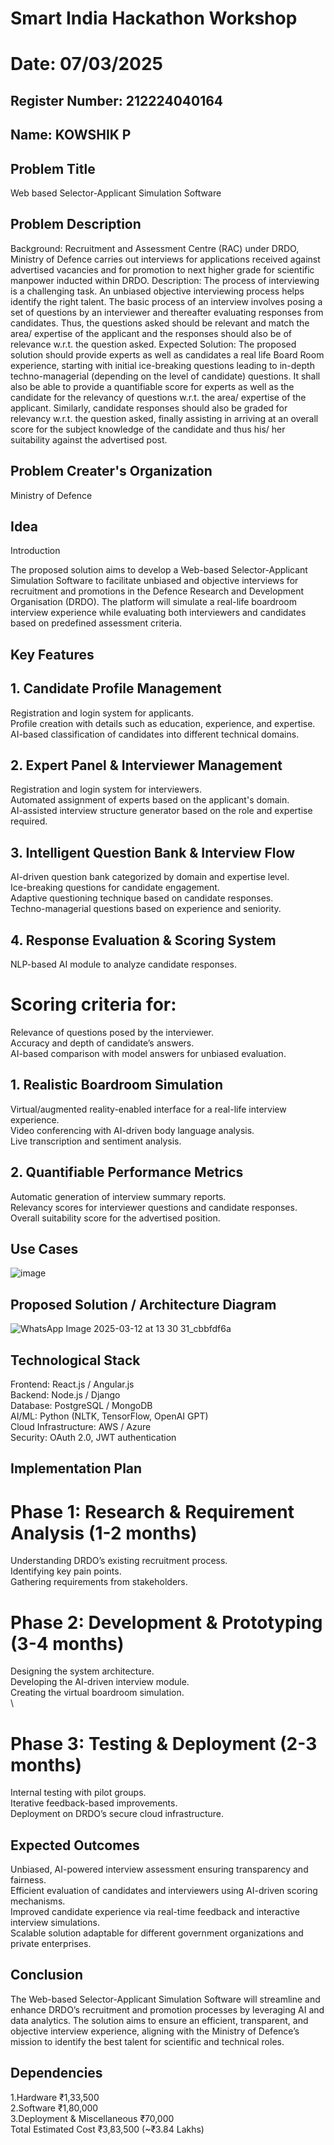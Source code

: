 # Smart India Hackathon Workshop
# Date: 07/03/2025
## Register Number: 212224040164
## Name: KOWSHIK P
## Problem Title
Web based Selector-Applicant Simulation Software

## Problem Description
Background: Recruitment and Assessment Centre (RAC) under DRDO, Ministry of Defence carries out interviews for applications received against advertised vacancies and for promotion to next higher grade for scientific manpower inducted within DRDO. Description: The process of interviewing is a challenging task. An unbiased objective interviewing process helps identify the right talent. The basic process of an interview involves posing a set of questions by an interviewer and thereafter evaluating responses from candidates. Thus, the questions asked should be relevant and match the area/ expertise of the applicant and the responses should also be of relevance w.r.t. the question asked. Expected Solution: The proposed solution should provide experts as well as candidates a real life Board Room experience, starting with initial ice-breaking questions leading to in-depth techno-managerial (depending on the level of candidate) questions. It shall also be able to provide a quantifiable score for experts as well as the candidate for the relevancy of questions w.r.t. the area/ expertise of the applicant. Similarly, candidate responses should also be graded for relevancy w.r.t. the question asked, finally assisting in arriving at an overall score for the subject knowledge of the candidate and thus his/ her suitability against the advertised post.

## Problem Creater's Organization
Ministry of Defence

## Idea
 Introduction

The proposed solution aims to develop a Web-based Selector-Applicant Simulation Software to facilitate unbiased and objective interviews for recruitment and promotions in the Defence Research and Development Organisation (DRDO). The platform will simulate a real-life boardroom interview experience while evaluating both interviewers and candidates based on predefined assessment criteria.
##  Key Features

## 1. Candidate Profile Management

Registration and login system for applicants.<br>
Profile creation with details such as education, experience, and expertise.<br>
AI-based classification of candidates into different technical domains.<br>

## 2. Expert Panel & Interviewer Management

Registration and login system for interviewers.<br>
Automated assignment of experts based on the applicant's domain.<br>
AI-assisted interview structure generator based on the role and expertise required.<br>

## 3. Intelligent Question Bank & Interview Flow

AI-driven question bank categorized by domain and expertise level.<br>
Ice-breaking questions for candidate engagement.<br>
Adaptive questioning technique based on candidate responses.<br>
Techno-managerial questions based on experience and seniority.<br>

## 4. Response Evaluation & Scoring System

NLP-based AI module to analyze candidate responses.<br>

 # Scoring criteria for:
Relevance of questions posed by the interviewer.<br>
Accuracy and depth of candidate’s answers.<br>
AI-based comparison with model answers for unbiased evaluation.<br>

## 1. Realistic Boardroom Simulation

Virtual/augmented reality-enabled interface for a real-life interview experience.<br>
Video conferencing with AI-driven body language analysis.<br>
Live transcription and sentiment analysis.<br>

## 2. Quantifiable Performance Metrics

Automatic generation of interview summary reports.<br>
Relevancy scores for interviewer questions and candidate responses.<br>
Overall suitability score for the advertised position.<br>
## Use Cases

![image](https://github.com/user-attachments/assets/d720ecde-7611-4433-9909-8aa2e824eccf)

## Proposed Solution / Architecture Diagram
![WhatsApp Image 2025-03-12 at 13 30 31_cbbfdf6a](https://github.com/user-attachments/assets/d23e1308-5454-4875-9f7d-92280357106d)


## Technological Stack
Frontend: React.js / Angular.js<br>
Backend: Node.js / Django<br>
Database: PostgreSQL / MongoDB<br>
AI/ML: Python (NLTK, TensorFlow, OpenAI GPT)<br>
Cloud Infrastructure: AWS / Azure<br>
Security: OAuth 2.0, JWT authentication<br>

## Implementation Plan
# Phase 1: Research & Requirement Analysis (1-2 months)
Understanding DRDO’s existing recruitment process.<br>
Identifying key pain points.<br>
Gathering requirements from stakeholders.<br>

# Phase 2: Development & Prototyping (3-4 months)
Designing the system architecture.<br>
Developing the AI-driven interview module.<br>
Creating the virtual boardroom simulation.<br>
\
# Phase 3: Testing & Deployment (2-3 months)
Internal testing with pilot groups.<br>
Iterative feedback-based improvements.<br>
Deployment on DRDO’s secure cloud infrastructure.<br>

## Expected Outcomes

Unbiased, AI-powered interview assessment ensuring transparency and fairness.<br>
Efficient evaluation of candidates and interviewers using AI-driven scoring mechanisms.<br>
Improved candidate experience via real-time feedback and interactive interview simulations.<br>
Scalable solution adaptable for different government organizations and private enterprises.<br>

## Conclusion

The Web-based Selector-Applicant Simulation Software will streamline and enhance DRDO’s recruitment and promotion processes by leveraging AI and data analytics. The solution aims to ensure an efficient, transparent, and objective interview experience, aligning with the Ministry of Defence’s mission to identify the best talent for scientific and technical roles.


## Dependencies
1.Hardware	₹1,33,500<br>
2.Software	₹1,80,000<br>
3.Deployment & Miscellaneous	₹70,000<br>
 Total Estimated Cost	₹3,83,500 (~₹3.84 Lakhs)

